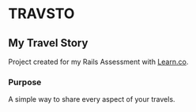 # TRAVSTO
## My Travel Story
Project created for my Rails Assessment with [Learn.co](https://learn.co/with/thebrianemory).

### Purpose
A simple way to share every aspect of your travels.
